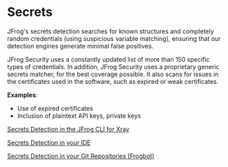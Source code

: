 # Secrets

JFrog's secrets detection searches for known structures and completely random credentials (using suspicious variable matching), ensuring that our detection engines generate minimal false positives.

JFrog Security uses a constantly updated list of more than 150 specific types of credentials. In addition, JFrog Security uses a proprietary generic secrets matcher, for the best coverage possible. It also scans for issues in the certificates used in the software, such as expired or weak certificates.

**Examples**:

* Use of expired certificates
* Inclusion of plaintext API keys, private keys

[Secrets Detection in the JFrog CLI for Xray](../../jfrog-cli/cli-for-jfrog-security/)

[Secrets Detection in your IDE](../../ide/)

[Secrets Detection in your Git Repositories ](../../frogbot/)[(Frogbot)](../../frogbot/)
